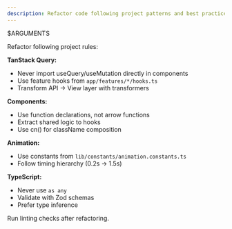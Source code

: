 ```yaml
---
description: Refactor code following project patterns and best practices
---
```


$ARGUMENTS

Refactor following project rules:

**TanStack Query:**

- Never import useQuery/useMutation directly in components
- Use feature hooks from `app/features/*/hooks.ts`
- Transform API → View layer with transformers

**Components:**

- Use function declarations, not arrow functions
- Extract shared logic to hooks
- Use cn() for className composition

**Animation:**

- Use constants from `lib/constants/animation.constants.ts`
- Follow timing hierarchy (0.2s → 1.5s)

**TypeScript:**

- Never use `as any`
- Validate with Zod schemas
- Prefer type inference

Run linting checks after refactoring.
